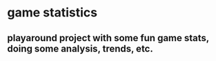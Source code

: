 # game statistics

## playaround project with some fun game stats, doing some analysis, trends, etc.